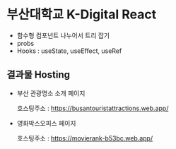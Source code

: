 # 부산대학교 K-Digital React
  + 함수형 컴포넌트 나누어서 트리 잡기
  + probs
  + Hooks : useState, useEffect, useRef
## 결과물 Hosting 
  + 부산 관광명소 소개 페이지
  
      호스팅주소 : https://busantouristattractions.web.app/
  + 영화박스오피스 페이지
  
      호스팅주소 : https://movierank-b53bc.web.app/
